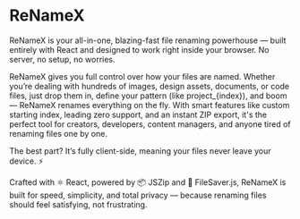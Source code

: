 # ReNameX
ReNameX is your all-in-one, blazing-fast file renaming powerhouse — built entirely with React and designed to work right inside your browser. No server, no setup, no worries.

ReNameX gives you full control over how your files are named. Whether you’re dealing with hundreds of images, design assets, documents, or code files, just drop them in, define your pattern (like project_{index}), and boom — ReNameX renames everything on the fly. With smart features like custom starting index, leading zero support, and an instant ZIP export, it's the perfect tool for creators, developers, content managers, and anyone tired of renaming files one by one.

The best part? It’s fully client-side, meaning your files never leave your device. ⚡

Crafted with ⚛️ React, powered by 📦 JSZip and 💾 FileSaver.js, ReNameX is built for speed, simplicity, and total privacy — because renaming files should feel satisfying, not frustrating.
